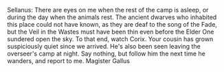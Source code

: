 Sellanus:
There are eyes on me when the rest of the camp is asleep, or during the day when the animals rest. The ancient dwarves who inhabited this place could not have known, as they are deaf to the song of the Fade, but the Veil in the Wastes must have been thin even before the Elder One sundered open the sky.
To that end, watch Corix. Your cousin has grown suspiciously quiet since we arrived. He's also been seen leaving the overseer's camp at night. Say nothing, but follow him the next time he wanders, and report to me.
Magister Gallus